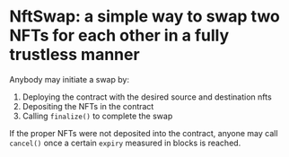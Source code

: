 # NftSwap: a simple way to swap two NFTs for each other in a fully trustless manner
Anybody may initiate a swap by:
1. Deploying the contract with the desired source and destination nfts
2. Depositing the NFTs in the contract
3. Calling `finalize()` to complete the swap

If the proper NFTs were not deposited into the contract, anyone may call `cancel()` once a certain `expiry` measured in blocks is reached.
